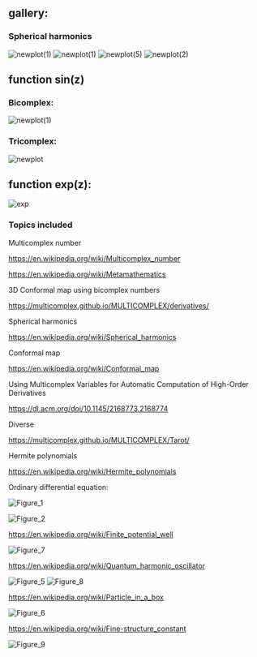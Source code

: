 ## **gallery:**

### Spherical harmonics
![newplot(1)](https://user-images.githubusercontent.com/75379917/112055866-a6b18700-8b57-11eb-8541-b77f98d7771f.png)
![newplot(1)](https://user-images.githubusercontent.com/75379917/112537041-80d1ef80-8dae-11eb-8c81-d0277625a586.png)
![newplot(5)](https://user-images.githubusercontent.com/75379917/112692484-500dbb00-8e7f-11eb-816f-050052d4e732.png)
![newplot(2)](https://user-images.githubusercontent.com/75379917/112693864-a8de5300-8e81-11eb-91bd-59980a476cb6.png)

## function sin(z)
 
### Bicomplex:
![newplot(1)](https://user-images.githubusercontent.com/75379917/111527080-c9126180-875f-11eb-8125-f024e43a74eb.png)

### Tricomplex:
![newplot](https://user-images.githubusercontent.com/75379917/111524794-2953d400-875d-11eb-82e6-5c6b8eb863b6.png)

## function exp(z):
![exp](https://user-images.githubusercontent.com/75379917/113945668-120d8100-9807-11eb-9347-19e51fe5d5d1.png)

### Topics included

Multicomplex number

https://en.wikipedia.org/wiki/Multicomplex_number

https://en.wikipedia.org/wiki/Metamathematics

3D Conformal map using bicomplex numbers

https://multicomplex.github.io/MULTICOMPLEX/derivatives/

Spherical harmonics

https://en.wikipedia.org/wiki/Spherical_harmonics

Conformal map

https://en.wikipedia.org/wiki/Conformal_map

Using Multicomplex Variables for Automatic Computation of High-Order Derivatives

https://dl.acm.org/doi/10.1145/2168773.2168774

Diverse

https://multicomplex.github.io/MULTICOMPLEX/Tarot/

Hermite polynomials

https://en.wikipedia.org/wiki/Hermite_polynomials

Ordinary differential equation:

![Figure_1](https://user-images.githubusercontent.com/75379917/119238875-a462ad80-bb45-11eb-94ad-69db86182dec.png)

![Figure_2](https://user-images.githubusercontent.com/75379917/119276146-7e0e4200-bc19-11eb-93bf-40851fc8061e.png)

https://en.wikipedia.org/wiki/Finite_potential_well

![Figure_7](https://user-images.githubusercontent.com/75379917/120671212-74929e80-c491-11eb-8ff7-d2a0188c4f55.png)

https://en.wikipedia.org/wiki/Quantum_harmonic_oscillator

![Figure_5](https://user-images.githubusercontent.com/75379917/120888826-c60a6d00-c5fa-11eb-8f98-d7c8fc17fe5b.png)
![Figure_8](https://user-images.githubusercontent.com/75379917/120891630-e7268a00-c609-11eb-8c14-498f1f071c2f.png)

https://en.wikipedia.org/wiki/Particle_in_a_box

![Figure_6](https://user-images.githubusercontent.com/75379917/120670886-27163180-c491-11eb-9fee-48d6ca8a10fe.png)

https://en.wikipedia.org/wiki/Fine-structure_constant

![Figure_9](https://user-images.githubusercontent.com/75379917/121005668-54fcbe00-c790-11eb-8f71-8033aa29cc21.png)

